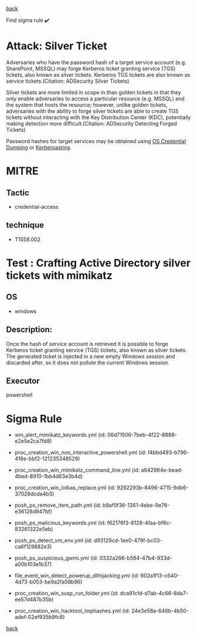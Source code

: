 
[back](../index.md)

Find sigma rule :heavy_check_mark: 

# Attack: Silver Ticket 

Adversaries who have the password hash of a target service account (e.g. SharePoint, MSSQL) may forge Kerberos ticket granting service (TGS) tickets, also known as silver tickets. Kerberos TGS tickets are also known as service tickets.(Citation: ADSecurity Silver Tickets)

Silver tickets are more limited in scope in than golden tickets in that they only enable adversaries to access a particular resource (e.g. MSSQL) and the system that hosts the resource; however, unlike golden tickets, adversaries with the ability to forge silver tickets are able to create TGS tickets without interacting with the Key Distribution Center (KDC), potentially making detection more difficult.(Citation: ADSecurity Detecting Forged Tickets)

Password hashes for target services may be obtained using [OS Credential Dumping](https://attack.mitre.org/techniques/T1003) or [Kerberoasting](https://attack.mitre.org/techniques/T1558/003).

# MITRE
## Tactic
  - credential-access


## technique
  - T1558.002


# Test : Crafting Active Directory silver tickets with mimikatz
## OS
  - windows


## Description:
Once the hash of service account is retrieved it is possible to forge Kerberos ticket granting service (TGS) tickets, also known as silver tickets.
The generated ticket is injected in a new empty Windows session and discarded after, so it does not pollute the current Windows session.


## Executor
powershell

# Sigma Rule
 - win_alert_mimikatz_keywords.yml (id: 06d71506-7beb-4f22-8888-e2e5e2ca7fd8)

 - proc_creation_win_non_interactive_powershell.yml (id: f4bbd493-b796-416e-bbf2-121235348529)

 - proc_creation_win_mimikatz_command_line.yml (id: a642964e-bead-4bed-8910-1bb4d63e3b4d)

 - proc_creation_win_lolbas_replace.yml (id: 9292293b-8496-4715-9db6-37028dcda4b3)

 - posh_ps_remove_item_path.yml (id: b8af5f36-1361-4ebe-9e76-e36128d947bf)

 - posh_ps_malicious_keywords.yml (id: f62176f3-8128-4faa-bf6c-83261322e5eb)

 - posh_ps_detect_vm_env.yml (id: d93129cd-1ee0-479f-bc03-ca6f129882e3)

 - posh_ps_suspicious_gwmi.yml (id: 0332a266-b584-47b4-933d-a00b103e1b37)

 - file_event_win_detect_powerup_dllhijacking.yml (id: 602a1f13-c640-4d73-b053-be9a2fa58b96)

 - proc_creation_win_susp_run_folder.yml (id: dca91cfd-d7ab-4c66-8da7-ee57d487b35b)

 - proc_creation_win_hacktool_imphashes.yml (id: 24e3e58a-646b-4b50-adef-02ef935b9fc8)



[back](../index.md)

